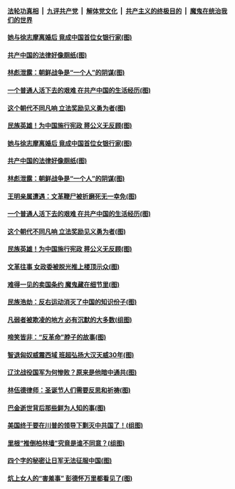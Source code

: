 

####  [法轮功真相](../../../../basic/blob/master/README.md?t=12281902) &nbsp;|&nbsp; [九评共产党](../../../../9ping.md/blob/master/README.md?t=12281902) &nbsp;|&nbsp; [解体党文化](../../../../jtdwh.md/blob/master/README.md?t=12281902)  &nbsp;|&nbsp; [共产主义的终极目的](../../../../gczydzjmd.md/blob/master/README.md?t=12281902) &nbsp;|&nbsp; [魔鬼在统治我们的世界](../../../../mgztzwmdsj.md/blob/master/README.md?t=12281902) 

#### [她与徐志摩离婚后 竟成中国首位女银行家(图)](../pages/p6/955602.md?t=12281902) 

#### [共产中国的法律好像厕纸(图)](../pages/p6/957184.md?t=12281902) 

#### [林彪泄露：朝鲜战争是“一个人”的阴谋(图)](../pages/p6/956350.md?t=12281902) 

#### [一个普通人活下去的艰难 在共产中国的生活经历(图)](../pages/p6/957161.md?t=12281902) 

#### [这个朝代不同凡响 立法奖励见义勇为者(图)](../pages/p6/954488.md?t=12281902) 

#### [民族英雄！为中国施行宪政 蒋公义无反顾(图)](../pages/p6/956345.md?t=12281902) 

#### [她与徐志摩离婚后 竟成中国首位女银行家(图)](../pages/p6/955602.md?t=12281902) 

#### [共产中国的法律好像厕纸(图)](../pages/p6/957184.md?t=12281902) 

#### [林彪泄露：朝鲜战争是“一个人”的阴谋(图)](../pages/p6/956350.md?t=12281902) 

#### [王明亲属遭遇：文革鞭尸被折磨死无一幸免(图)](../pages/p6/956922.md?t=12281902) 

#### [一个普通人活下去的艰难 在共产中国的生活经历(图)](../pages/p6/957161.md?t=12281902) 

#### [这个朝代不同凡响 立法奖励见义勇为者(图)](../pages/p6/954488.md?t=12281902) 

#### [民族英雄！为中国施行宪政 蒋公义无反顾(图)](../pages/p6/956345.md?t=12281902) 

#### [文革往事 女政委被脱光推上楼顶示众(图)](../pages/p6/956817.md?t=12281902) 

#### [难得一见的卖国条约 魔鬼藏在细节里(图)](../pages/p6/956818.md?t=12281902) 

#### [民族浩劫：反右运动消灭了中国的知识份子(图)](../pages/p6/955953.md?t=12281902) 

#### [凡弱者被欺凌的地方 必有沉默的大多数(组图)](../pages/p6/956637.md?t=12281902) 

#### [啼笑皆非：“反革命”脖子的故事(图)](../pages/p6/956393.md?t=12281902) 

#### [智退匈奴威震西域 班超弘扬大汉天威30年(图)](../pages/p6/956347.md?t=12281902) 

#### [辽沈战役国军为何惨败？原来是他暗中通共(图)](../pages/p6/956816.md?t=12281902) 

#### [林伍德律师：圣诞节人们需要反思和祈祷(图)](../pages/p6/956491.md?t=12281902) 

#### [巴金逝世背后那些鲜为人知的事(图)](../pages/p6/956322.md?t=12281902) 

#### [美国终于要在川普的领导下剿灭中共国了！(组图)](../pages/p6/956348.md?t=12281902) 

#### [里根“推倒柏林墙”究竟是谁不同意？(组图)](../pages/p6/956522.md?t=12281902) 

#### [四个字的秘密让日军无法征服中国(图)](../pages/p6/956352.md?t=12281902) 

#### [炕上女人的“害羞事” 彭德怀万里都看见了(图)](../pages/p6/956119.md?t=12281902) 

